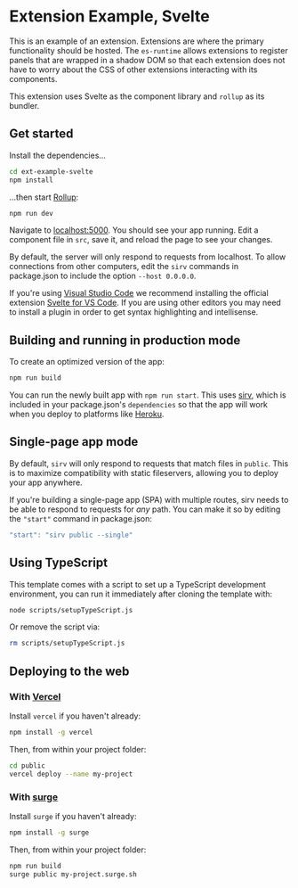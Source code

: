 # Extension Example, Svelte

This is an example of an extension.
Extensions are where the primary functionality should be hosted.
The `es-runtime` allows extensions to register panels that
are wrapped in a shadow DOM so that each extension does not
have to worry about the CSS of other extensions interacting
with its components.

This extension uses Svelte as the component library and `rollup` as its bundler.

## Get started

Install the dependencies...

```bash
cd ext-example-svelte
npm install
```

...then start [Rollup](https://rollupjs.org):

```bash
npm run dev
```

Navigate to [localhost:5000](http://localhost:5000). You should see your app running.
Edit a component file in `src`, save it, and reload the page to see your changes.

By default, the server will only respond to requests from localhost. 
To allow connections from other computers, edit the `sirv` commands in package.json to include the option `--host 0.0.0.0`.

If you're using [Visual Studio Code](https://code.visualstudio.com/) we recommend installing the official extension [Svelte for VS Code](https://marketplace.visualstudio.com/items?itemName=svelte.svelte-vscode). 
If you are using other editors you may need to install a plugin in order to get syntax highlighting and intellisense.

## Building and running in production mode

To create an optimized version of the app:

```bash
npm run build
```

You can run the newly built app with `npm run start`. 
This uses [sirv](https://github.com/lukeed/sirv), 
which is included in your package.json's `dependencies` 
so that the app will work when you deploy to platforms like [Heroku](https://heroku.com).

## Single-page app mode

By default, `sirv` will only respond to requests that match files in `public`. 
This is to maximize compatibility with static fileservers, allowing you to deploy your app anywhere.

If you're building a single-page app (SPA) with multiple routes,
sirv needs to be able to respond to requests for *any* path.
You can make it so by editing the `"start"` command in package.json:

```js
"start": "sirv public --single"
```

## Using TypeScript

This template comes with a script to set up a TypeScript development environment,
you can run it immediately after cloning the template with:

```bash
node scripts/setupTypeScript.js
```

Or remove the script via:

```bash
rm scripts/setupTypeScript.js
```

## Deploying to the web

### With [Vercel](https://vercel.com)

Install `vercel` if you haven't already:

```bash
npm install -g vercel
```

Then, from within your project folder:

```bash
cd public
vercel deploy --name my-project
```

### With [surge](https://surge.sh/)

Install `surge` if you haven't already:

```bash
npm install -g surge
```

Then, from within your project folder:

```bash
npm run build
surge public my-project.surge.sh
```
